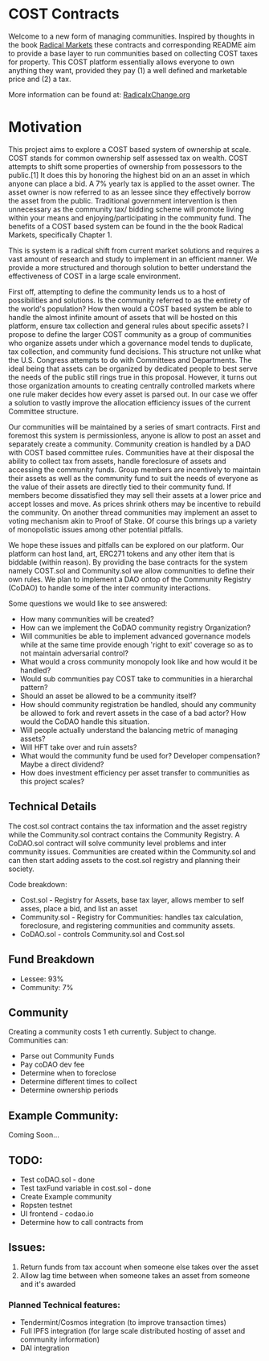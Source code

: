 # COST Contracts

Welcome to a new form of managing communities. Inspired by thoughts in the book [Radical Markets](http://radicalmarkets.com/) these contracts and corresponding README aim to provide a base layer to run communities based on collecting COST taxes for property. This COST platform essentially allows everyone to own anything they want, provided they pay (1) a well defined and marketable price and (2) a tax. 

More information can be found at: 
[RadicalxChange.org](https://radicalxchange.org/)


# Motivation

This project aims to explore a COST based system of ownership at scale. COST stands for common ownership self assessed tax on wealth. COST attempts to shift some properties of ownership from possessors to the public.[1] It does this by honoring the highest bid on an an asset in which anyone can place a bid. A 7% yearly tax is applied to the asset owner. The asset owner is now referred to as an lessee since they effectively borrow the asset from the public. Traditional government intervention is then unnecessary as the community tax/ bidding scheme will promote living within your means and enjoying/participating in the community fund. The benefits of a COST based system can be found in the the book Radical Markets, specifically Chapter 1.

This is system is a radical shift from current market solutions and requires a vast amount of research and study to implement in an efficient manner. We provide a more structured and thorough solution to better understand the effectiveness of COST in a large scale environment. 

First off, attempting to define the community lends us to a host of possibilities and solutions. Is the community referred to as the entirety of the world's population? How then would a COST based system be able to handle the almost infinite amount of assets that will be hosted on this platform, ensure tax collection and general rules about specific assets? I propose to define the larger COST community as a group of communities who organize assets under which a governance model tends to duplicate, tax collection, and community fund decisions. This structure not unlike what the U.S. Congress attempts to do with Committees and Departments. The ideal being that assets can be organized by dedicated people to best serve the needs of the public still rings true in this proposal. However, it turns out those organization amounts to creating centrally controlled markets where one rule maker decides how every asset is parsed out. In our case we offer a solution to vastly improve the allocation efficiency issues of the current Committee structure.

Our communities will be maintained by a series of smart contracts. First and foremost this system is permissionless, anyone is allow to post an asset and separately create a community. Community creation is handled by a DAO with COST based committee rules. Communities have at their disposal the ability to collect tax from assets, handle foreclosure of assets and accessing the community funds. Group members are incentively to maintain their assets as well as the community fund to suit the needs of everyone as the value of their assets are directly tied to their community fund. If members become dissatisfied they may sell their assets at a lower price and accept losses and move. As prices shrink others may be incentive to rebuild the community. On another thread communities may implement an asset to voting mechanism akin to Proof of Stake. Of course this brings up a variety of monopolistic issues among other potential pitfalls.

We hope these issues and pitfalls can be explored on our platform. Our platform can host land, art, ERC271 tokens and any other item that is biddable (within reason). By providing the base contracts for the system namely COST.sol and Community.sol we allow communities to define their own rules. We plan to implement a DAO ontop of the Community Registry (CoDAO) to handle some of the inter community interactions.

Some questions we would like to see answered:

* How many communities will be created?
* How can we implement the CoDAO community registry Organization?
* Will communities be able to implement advanced governance models while at the same time provide enough 'right to exit' coverage so as to not maintain adversarial control?
* What would a cross community monopoly look like and how would it be handled?
* Would sub communities pay COST take to communities in a hierarchal pattern?
* Should an asset be allowed to be a community itself?
* How should community registration be handled, should any community be allowed to fork and revert assets in the case of a bad actor? How would the CoDAO handle this situation.
* Will people actually understand the balancing metric of managing assets?
* Will HFT take over and ruin assets?
* What would the community fund be used for? Developer compensation? Maybe a direct dividend?
* How does investment efficiency per asset transfer to communities as this project scales?


## Technical Details

The cost.sol contract contains the tax information and the asset registry while the Community.sol contract contains the Community Registry. A CoDAO.sol contract will solve community level problems and inter community issues. Communities are created within the Community.sol and can then start adding assets to the cost.sol registry and planning their society.

Code breakdown:
* Cost.sol - Registry for Assets, base tax layer, allows member to self asses, place a bid, and list an asset
* Community.sol - Registry for Communities: handles tax calculation, foreclosure, and registering communities and community assets.
* CoDAO.sol - controls Community.sol and Cost.sol

## Fund Breakdown
* Lessee:      93%
* Community: 7%

## Community
Creating a community costs 1 eth currently. Subject to change.
Communities can: 
- Parse out Community Funds
- Pay coDAO dev fee 
- Determine when to foreclose
- Determine different times to collect
- Determine ownership periods

## Example Community:
Coming Soon...

## TODO:
* Test coDAO.sol - done 
* Test taxFund variable in cost.sol - done
* Create Example community
* Ropsten testnet
* UI frontend - codao.io
* Determine how to call contracts from 

## Issues:
1. Return funds from tax account when someone else takes over the asset
2. Allow lag time between when someone takes an asset from someone and it's awarded

### Planned Technical features:
* Tendermint/Cosmos integration (to improve transaction times)
* Full IPFS integration (for large scale distributed hosting of asset and community information)
* DAI integration